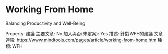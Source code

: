 # Working From Home
Balancing Productivity and Well-Being

Property: 建議
主要文章: No
加入與否(未定案): Yes
描述: 針對WFH的建議
文章連結: https://www.mindtools.com/pages/article/working-from-home.htm
種類: WFH